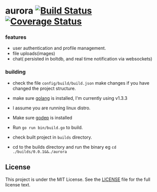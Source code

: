 # aurora [![Build Status](https://drone.io/github.com/gernest/aurora/status.png)](https://drone.io/github.com/gernest/aurora/latest)[![Coverage Status](https://coveralls.io/repos/gernest/aurora/badge.svg?branch=master)](https://coveralls.io/r/gernest/aurora?branch=master)

### features
* user authentication and profile management.
* file uploads(images)
* chat( persisted in boltdb, and real time notification via websockets)


### building
* check the file `config/build/build.json` make changes if you have changed the
  project structure.
* make sure [golang](https://golang.org/) is installed, I'm currently using v1.3.3
* I assume you are running linux distro.
* Make sure [godep](https://github.com/tools/godep) is installed

* Run   `go run bin/build.go` to build.

* check built project in `builds` directory.

* cd to the builds directory and run the binary eg `cd ./builds/0.0.1&&./aurora`


## License

This project is under the MIT License. See the [LICENSE](https://github.com/gernest/nutz/blob/master/LICENCE) file for the full license text.
